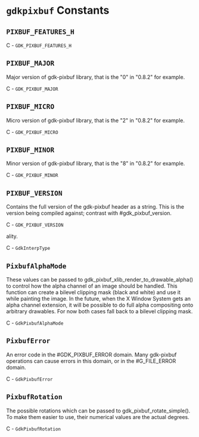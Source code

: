 # `gdkpixbuf` Constants

## `PIXBUF_FEATURES_H`



C - `GDK_PIXBUF_FEATURES_H`

## `PIXBUF_MAJOR`

Major version of gdk-pixbuf library, that is the "0" in
"0.8.2" for example.

C - `GDK_PIXBUF_MAJOR`

## `PIXBUF_MICRO`

Micro version of gdk-pixbuf library, that is the "2" in
"0.8.2" for example.

C - `GDK_PIXBUF_MICRO`

## `PIXBUF_MINOR`

Minor version of gdk-pixbuf library, that is the "8" in
"0.8.2" for example.

C - `GDK_PIXBUF_MINOR`

## `PIXBUF_VERSION`

Contains the full version of the gdk-pixbuf header as a string.
This is the version being compiled against; contrast with
&num;gdk_pixbuf_version.

C - `GDK_PIXBUF_VERSION`

ality.
 </note>

C - `GdkInterpType`

## `PixbufAlphaMode`

These values can be passed to
gdk_pixbuf_xlib_render_to_drawable_alpha() to control how the alpha
channel of an image should be handled.  This function can create a
bilevel clipping mask (black and white) and use it while painting
the image.  In the future, when the X Window System gets an alpha
channel extension, it will be possible to do full alpha
compositing onto arbitrary drawables.  For now both cases fall
back to a bilevel clipping mask.

C - `GdkPixbufAlphaMode`

## `PixbufError`

An error code in the #GDK_PIXBUF_ERROR domain. Many gdk-pixbuf
operations can cause errors in this domain, or in the #G_FILE_ERROR
domain.

C - `GdkPixbufError`

## `PixbufRotation`

The possible rotations which can be passed to gdk_pixbuf_rotate_simple().
To make them easier to use, their numerical values are the actual degrees.

C - `GdkPixbufRotation`

